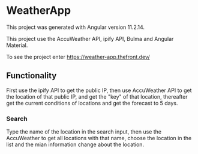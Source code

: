 # WeatherApp

This project was generated with Angular version 11.2.14.

This project use the AccuWeather API, ipify API, Bulma and Angular Material.

To see the project enter https://weather-app.thefront.dev/

## Functionality
First use the ipify API to get the public IP, then use AccuWeather API to get the location of that public IP, and get the "key" of that location, thereafter get the current conditions of locations and get the forecast to 5 days.

### Search
Type the name of the location in the search input, then use the AccuWeather to get all locations with that name, choose the location in the list and the mian information change about the location.
